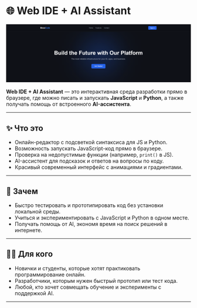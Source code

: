 # 🌐 Web IDE + AI Assistant

![Banner](https://github.com/KusakinEgor/bnox-code/blob/main/pictures/home.PNG)

**Web IDE + AI Assistant** — это интерактивная среда разработки прямо в браузере, где можно писать и запускать **JavaScript** и **Python**, а также получать помощь от встроенного **AI-ассистента**.

---

## ✨ Что это

- Онлайн-редактор с подсветкой синтаксиса для JS и Python.  
- Возможность запускать JavaScript-код прямо в браузере.  
- Проверка на недопустимые функции (например, `print()` в JS).  
- AI-ассистент для подсказок и ответов на вопросы по коду.  
- Красивый современный интерфейс с анимациями и градиентами.

---

## 🎯 Зачем

- Быстро тестировать и прототипировать код без установки локальной среды.  
- Учиться и экспериментировать с JavaScript и Python в одном месте.  
- Получать помощь от AI, экономя время на поиск решений в интернете.

---

## 🧑‍💻 Для кого

- Новички и студенты, которые хотят практиковать программирование онлайн.  
- Разработчики, которым нужен быстрый прототип или тест кода.  
- Любой, кто хочет совмещать обучение и эксперименты с поддержкой AI.

---
